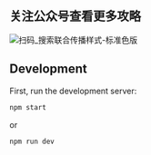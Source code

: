 
## 关注公众号查看更多攻略
![扫码_搜索联合传播样式-标准色版](https://user-images.githubusercontent.com/48087314/237034183-0650545b-4e43-4255-b9de-3f1685150fcd.png) 

## Development

First, run the development server:

```bash
npm start
```

or

```bash
npm run dev
```
